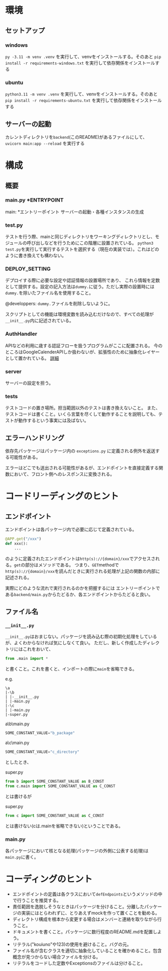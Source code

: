 # 環境

## セットアップ

### windows

`py -3.11 -m venv .venv`
を実行して、venvをインストールする。そのあと
`pip install -r requirements-windows.txt`
を実行して依存関係をインストールする

### ubuntu

`python3.11 -m venv .venv`
を実行して、venvをインストールする。そのあと
`pip install -r requirements-ubuntu.txt`
を実行して依存関係をインストールする

## サーバーの起動

カレントディレクトリを`backend`(このREADME)があるファイルにして、
`uvicorn main:app --reload`
を実行する

# 構成

## 概要

### main.py *ENTRYPOINT

main: *エントリーポイント
サーバーの起動・各種インスタンスの生成

### test.py

テストを行う際、mainと同じディレクトリをワーキングディレクトリとし、モジュールの呼び出しなどを行うためにこの階層に設置されている。
`python3 test.py`を実行して実行するテストを選択する（現在の実装では）。これはどのように書き換えても構わない。

### DEPLOY_SETTING

デプロイする際に必要な設定や認証情報の設置場所であり、
これら情報を定数として提供する。設定の記入方法は`dummy.`に従う。ただし実際の設置時には`dummy.`を除いたファイル名を使用すること。

@developpers: `dummy.`ファイルを削除しないように。

スクリプトとしての機能は環境変数を読み込むだけなので、すべての処理が`__init__.py`内に記述されている。 

### AuthHandler

APIなどの利用に歳する認証フローを扱うプログラムがここに配置される。
今のところはGoogleCalenderAPIしか扱わないが、拡張性のために抽象化レイヤーとして置かれている。
[詳細](AuthHandler/README.md)

### server

サーバーの設定を担う。

### tests

テストコードの置き場所。担当範囲以外のテストは書き換えないこと。
また、テストコードは書くこと。いくら言葉を尽くして動作することを説明しても、テストが動作するという事実には及ばない。

## エラーハンドリング

依存先パッケージはパッケージ内の
`exceptions.py`
に定義される例外を返送する可能性がある。

エラーはどこでも送出される可能性があるが、エンドポイントを直接定義する関数において、フロント側へのレスポンスに変換される。

# コードリーディングのヒント

## エンドポイント

エンドポイントは各パッケージ内で必要に応じて定義されている。

```python
@APP.get("/xxx")
def xxx():
    ...
```

のように定義されたエンドポイントは`http(s)://{domain}/xxx`でアクセスされる。`get`の部分はメソッドである。
つまり、`GET`methodで`http(s)://{domain}/xxx`を読んだときに実行される処理が上記の関数の内部に記述される。

実際にどのような流れで実行されるのかを把握するには
エントリーポイントである`backend/main.py`からたどるか、各エンドポイントからたどると良い。

## ファイル名

### `__init__.py`

`__init__.py`はおまじない。パッケージを読み込む際の初期化処理をしているが、よくわからなければ気にしなくて良い。
ただし、新しく作成したディレクトリにはこれをおいて、

```Python
from .main import *
```

と書くこと。これを書くと、インポートの際に`main`を省略できる。

e.g.

```
\a
|-\b
| |-__init__.py
| |-main.py
|-\c
| |-main.py
|-super.py
```

a\b\main.py
```python
SOME_CONSTANT_VALUE="b_package"
```

a\c\main.py
```python
SOME_CONSTANT_VALUE="c_directory"
```

としたとき、

super.py
```python
from b import SOME_CONSTANT_VALUE as B_CONST
from c.main import SOME_CONSTANT_VALUE as C_CONST
```

とは書けるが

super.py
```python
from c import SOME_CONSTANT_VALUE as C_CONST
```

とは書けない(cは.mainを省略できない)ということである。

### main.py

各パッケージにおいて核となる処理(パッケージの外側に公表する処理)は`main.py`に書く。

# コーディングのヒント

- エンドポイントの定義は各クラスにおいて`defEndpoints`というメソッドの中で行うことを推奨する。
- 責任範囲を逸脱しそうなときはパッケージを分けること。分離したパッケージの実装にはとらわれずに、とりあえずmockを作って置くことを勧める。
- ディレクトリ構成を根本から変更する場合はメンバーと連絡を取りながら行うこと。
- ドキュメントを書くこと。パッケージに数行程度のREADME.mdを配置しよう。
- リテラル("kouiuno"や123)の使用を避けること。バグの元。
- ファイル名が含むクラスを適切に抽象化していることを確かめること。包含概念が見つからない場合ファイルを分ける。
- リテラルをコードした定数やExceptionsのファイルは分けること。

